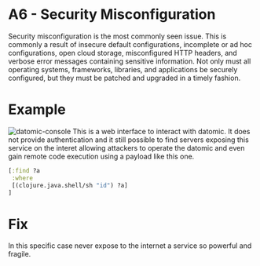 # A6 - Security Misconfiguration

Security misconfiguration is the most commonly seen issue. This is commonly a result of insecure default configurations, incomplete or ad hoc configurations, open cloud storage, misconfigured HTTP headers, and verbose error messages containing sensitive information. Not only must all operating systems, frameworks, libraries, and applications be securely configured, but they must be patched and upgraded in a timely fashion.

# Example

![datomic-console](https://docs.datomic.com/on-prem/console-window.png)
This is a web interface to interact with datomic. It does not provide authentication and it still possible to find servers exposing this service on the interet allowing attackers to operate the datomic and even gain remote code execution using a payload like this one.

```clojure
[:find ?a
 :where
 [(clojure.java.shell/sh "id") ?a]
]
```

# Fix
In this specific case never expose to the internet a service so powerful and fragile.
